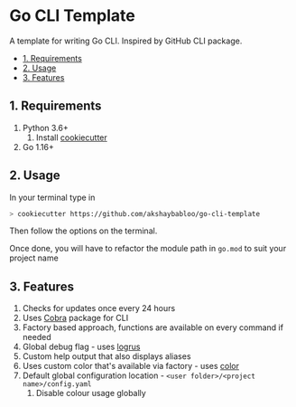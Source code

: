 # Go CLI Template

A template for writing Go CLI. Inspired by GitHub CLI package.

- [1. Requirements](#1-requirements)
- [2. Usage](#2-usage)
- [3. Features](#3-features)

## 1. Requirements

1. Python 3.6+
   1. Install [cookiecutter](https://github.com/cookiecutter/cookiecutter)
2. Go 1.16+

## 2. Usage

In your terminal type in

```sh
> cookiecutter https://github.com/akshaybabloo/go-cli-template
```

Then follow the options on the terminal.

Once done, you will have to refactor the module path in `go.mod` to suit your project name

## 3. Features

1. Checks for updates once every 24 hours
2. Uses [Cobra](https://github.com/spf13/cobra) package for CLI
3. Factory based approach, functions are available on every command if needed
4. Global debug flag - uses [logrus](https://github.com/sirupsen/logrus)
5. Custom help output that also displays aliases
6. Uses custom color that's available via factory - uses [color](https://github.com/fatih/color)
7. Default global configuration location - `<user folder>/<project name>/config.yaml`
   1. Disable colour usage globally
